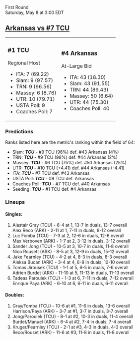First Round  
Saturday, May 8 at 3:00 EDT
## [Arkansas vs #7 TCU](https://www.ncaa.com/game/5833394) 

<table><tr><td>  

### #1 TCU  

Regional Host  
- ITA: 7 (69.22)  
- Slam: 9 (97.57)  
- TRN: 9 (96.56)  
- Massey: 6 (8.76)  
- UTR: 10 (79.71)  
- USTA Poll: 9  
- Coaches Poll: 7  

</td><td>  

### #4 Arkansas  

At-Large Bid  
- ITA: 43 (18.30)  
- Slam: 43 (91.55)  
- TRN: 44 (89.43)  
- Massey: 50 (6.64)  
- UTR: 44 (75.30)  
- Coaches Poll: 40  

</td></tr></table>  

 ### Predictions  

Ranks listed here are the metric's ranking within the field of 64:  
- Slam: ***TCU*** - #9 TCU (96%) def. #43 Arkansas (4%)  
- TRN: ***TCU*** - #9 TCU (98%) def. #44 Arkansas (2%)  
- Massey: ***TCU*** - #6 TCU (75%) def. #50 Arkansas (25%)  
- UTR: ***TCU*** - #10 TCU (+4.41) def. #44 Arkansas (-4.41)  
- ITA: ***TCU*** - #7 TCU def. #43 Arkansas  
- USTA Poll: ***TCU*** - #9 TCU def. Arkansas  
- Coaches Poll: ***TCU*** - #7 TCU def. #40 Arkansas  
- Seeding: ***TCU*** - #1 TCU def. #4 Arkansas  

 ### Lineups  

 #### Singles:  
1. Alastair Gray (TCU) - 6-4 at 1, 13-7 in duals, 13-7 overall  
  Alex Reco (ARK) - 2-11 at 1, 7-11 in duals, 8-12 overall
2. Luc Fomba (TCU) - 7-3 at 2, 12-6 in duals, 12-6 overall  
  Max Verboven (ARK) - 1-7 at 2, 3-12 in duals, 3-12 overall
3. Sander Jong (TCU) - 10-5 at 3, 10-7 in duals, 11-8 overall  
  Nico Rousett (ARK) - 8-5 at 3, 12-9 in duals, 15-12 overall
4. Jake Fearnley (TCU) - 4-2 at 4, 8-3 in duals, 8-3 overall  
  Aleksa Bucan (ARK) - 3-4 at 4, 6-8 in duals, 10-10 overall
5. Tomas Jirousek (TCU) - 1-1 at 5, 6-5 in duals, 7-6 overall  
  Adrien Burdet (ARK) - 11-10 at 5, 11-13 in duals, 11-13 overall
6. Tadeas Paroulek (TCU) - 1-3 at 6, 7-11 in duals, 7-12 overall  
  Enrique Paya (ARK) - 6-10 at 6, 6-11 in duals, 6-11 overall

 #### Doubles:  
1. Gray/Fomba (TCU) - 10-6 at #1, 11-6 in duals, 13-6 overall  
  Harrison/Paya (ARK) - 3-7 at #1, 3-7 in duals, 3-7 overall
2. Jong/Paroulek (TCU) - 8-1 at #2, 10-3 in duals, 11-4 overall  
  Burdet/Manuel (ARK) - 6-4 at #2, 7-4 in duals, 7-4 overall
3. Kruger/Fearnley (TCU) - 2-1 at #3, 4-3 in duals, 4-3 overall  
  Reco/Rouset (ARK) - 11-6 at #3, 11-8 in duals, 11-8 overall